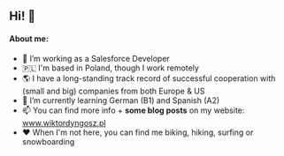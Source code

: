 ## Hi! 👋

<!--
**dyngosz/dyngosz** is a ✨ _special_ ✨ repository because its `README.md` (this file) appears on your GitHub profile.
-->

#### About me:
- 🔭 I’m working as a Salesforce Developer
- 🇵🇱 I'm based in Poland, though I work remotely 
- 🌎 I have a long-standing track record of successful cooperation with (small and big) companies from both Europe & US
- 🌱 I’m currently learning German (B1) and Spanish (A2)
- 📫 You can find more info + **some blog posts** on my website: www.wiktordyngosz.pl
- ❤️ When I'm not here, you can find me biking, hiking, surfing or snowboarding 
